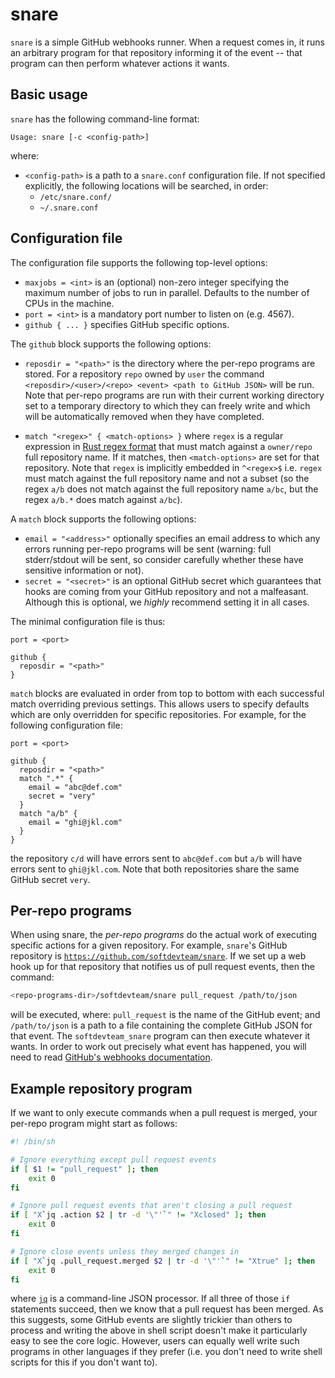 # snare

`snare` is a simple GitHub webhooks runner. When a request comes in, it runs an
arbitrary program for that repository informing it of the event -- that program
can then perform whatever actions it wants.


## Basic usage

`snare` has the following command-line format:

```
Usage: snare [-c <config-path>]
```

where:

 * `<config-path>` is a path to a `snare.conf` configuration file. If not
   specified explicitly, the following locations will be searched, in order:
     * `/etc/snare.conf/`
     * `~/.snare.conf`


## Configuration file

The configuration file supports the following top-level options:

 * `maxjobs = <int>` is an (optional) non-zero integer specifying the maximum
   number of jobs to run in parallel. Defaults to the number of CPUs in the
   machine.
 * `port = <int>` is a mandatory port number to listen on (e.g. 4567).
 * `github { ... }` specifies GitHub specific options.

The `github` block supports the following options:

 * `reposdir = "<path>"` is the directory where the per-repo programs are
   stored. For a repository `repo` owned by `user` the command
   `<reposdir>/<user>/<repo> <event> <path to GitHub JSON>` will be run. Note
   that per-repo programs are run with their current working directory set to a
   temporary directory to which they can freely write and which will be
   automatically removed when they have completed.

  * `match "<regex>" { <match-options> }` where `regex` is a regular expression
    in [Rust regex format](https://docs.rs/regex/) that must match against a
    `owner/repo` full repository name. If it matches, then `<match-options>`
    are set for that repository. Note that `regex` is implicitly embedded in
    `^<regex>$` i.e. `regex` must match against the full repository name and
    not a subset (so the regex `a/b` does not match against the full repository
    name `a/bc`, but the regex `a/b.*` does match against `a/bc`).

A `match` block supports the following options:

 * `email = "<address>"` optionally specifies an email address to which any
   errors running per-repo programs will be sent (warning: full stderr/stdout
   will be sent, so consider carefully whether these have sensitive information
   or not).
 * `secret = "<secret>"` is an optional GitHub secret which guarantees that
   hooks are coming from your GitHub repository and not a malfeasant. Although
   this is optional, we *highly* recommend setting it in all cases.

The minimal configuration file is thus:

```
port = <port>

github {
  reposdir = "<path>"
}
```

`match` blocks are evaluated in order from top to bottom with each successful
match overriding previous settings. This allows users to specify defaults which
are only overridden for specific repositories. For example, for the following
configuration file:

```
port = <port>

github {
  reposdir = "<path>"
  match ".*" {
    email = "abc@def.com"
    secret = "very"
  }
  match "a/b" {
    email = "ghi@jkl.com"
  }
}
```

the repository `c/d` will have errors sent to `abc@def.com` but `a/b` will have
errors sent to `ghi@jkl.com`. Note that both repositories share the same GitHub secret `very`.


## Per-repo programs

When using snare, the *per-repo programs* do the actual work of executing
specific actions for a given repository.  For example, `snare`'s GitHub
repository is
[`https://github.com/softdevteam/snare`](https://github.com/softdevteam/snare).
If we set up a web hook up for that repository that notifies us of pull request
events, then the command:

```sh
<repo-programs-dir>/softdevteam/snare pull_request /path/to/json
```

will be executed, where: `pull_request` is the name of the GitHub event; and
`/path/to/json` is a path to a file containing the complete GitHub JSON for
that event. The `softdevteam_snare` program can then execute whatever it wants.
In order to work out precisely what event has happened, you will need to read
[GitHub's webhooks documentation](https://developer.github.com/webhooks/).


## Example repository program

If we want to only execute commands when a pull request is merged, your
per-repo program might start as follows:

```sh
#! /bin/sh

# Ignore everything except pull request events
if [ $1 != "pull_request" ]; then
    exit 0
fi

# Ignore pull request events that aren't closing a pull request
if [ "X`jq .action $2 | tr -d '\"'`" != "Xclosed" ]; then
    exit 0
fi

# Ignore close events unless they merged changes in
if [ "X`jq .pull_request.merged $2 | tr -d '\"'`" != "Xtrue" ]; then
    exit 0
fi
```

where [`jq`](https://stedolan.github.io/jq/) is a command-line JSON processor.
If all three of those `if` statements succeed, then we know that a pull request
has been merged. As this suggests, some GitHub events are slightly trickier
than others to process and writing the above in shell script doesn't make it
particularly easy to see the core logic. However, users can equally well write
such programs in other languages if they prefer (i.e. you don't need to write
shell scripts for this if you don't want to).
